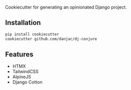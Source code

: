 Cookiecutter for generating an opinionated Django project.

## Installation

```bash
pip install cookiecutter
cookiecutter github.com/danjac/dj-conjure
```

## Features

* HTMX
* TailwindCSS
* AlpineJS
* Django Cotton

